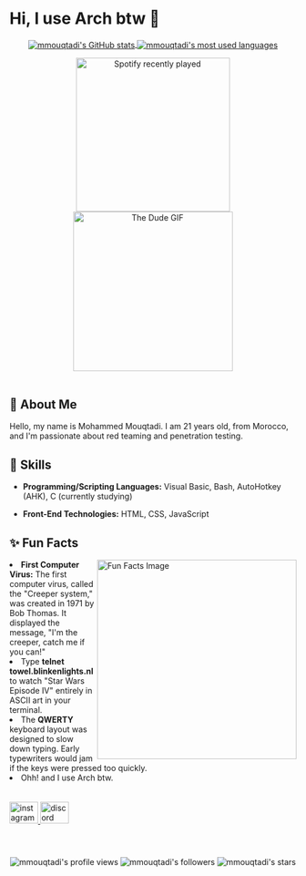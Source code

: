 # Hi, I use Arch btw 👋

<p href="https://github.com/mmouqtadi?tab=repositories" align="center" style="display: flex; justify-content: center; align-items: center; gap: 10px;">
  <a href="https://github.com/mmouqtadi?tab=repositories">
    <img align="center" alt="mmouqtadi's GitHub stats" src="https://github-readme-stats.vercel.app/api?username=mmouqtadi&hide_title=true&show_icons=true&count_private=true&theme=chartreuse-dark&icon_color=00ff00&border_color=00ff00&border_radius=12&card_width=436" style="vertical-align: middle;" />
    <img align="center" alt="mmouqtadi's most used languages" src="https://github-readme-stats.vercel.app/api/top-langs/?username=mmouqtadi&layout=compact&theme=chartreuse-dark&show_icons=true&icon_color=00ff00&border_color=00ff00&border_radius=12" style="vertical-align: middle; height="163" />
  </a>
</p>


<div align = center>
  <a href="https://open.spotify.com/user/31gh775f3vg7pqh2oqo5q5wpu2ju">
    <img align="center" src="https://spotify-recently-played-readme.vercel.app/api?user=31gh775f3vg7pqh2oqo5q5wpu2ju&count=5&unique=true" height="270" alt="Spotify recently played" />
  </a>
  <img align="center" src="https://media1.tenor.com/m/It_zwL75XXQAAAAd/the-big-lebowski-the-dude.gif" height="280" alt="The Dude GIF" />
</div>

<br clear="both">
<h2 align="left">💫 About Me</h2>
<p align="left">Hello, my name is Mohammed Mouqtadi. I am 21 years old, from Morocco, and I'm passionate about red teaming and penetration testing.</p>


<h2 align="left">🔧 Skills</h2>

- **Programming/Scripting Languages:** Visual Basic, Bash, AutoHotkey (AHK), C (currently studying)

- **Front-End Technologies:** HTML, CSS, JavaScript


<h2>✨ Fun Facts</h2>

<img align = right src="https://media.tenor.com/CDPuQi4b_S0AAAAd/the-big-lebowski-coen-brothers.gif" height="350" alt="Fun Facts Image" />
<li><strong>First Computer Virus:</strong> The first computer virus, called the "Creeper system," was created in 1971 by Bob Thomas. It displayed the message, "I'm the creeper, catch me if you can!"</li>
<li>Type <strong>telnet towel.blinkenlights.nl</strong> to watch "Star Wars Episode IV" entirely in ASCII art in your terminal.</li>
<li>The <strong>QWERTY</strong> keyboard layout was designed to slow down typing. Early typewriters would jam if the keys were pressed too quickly.</li>
<li>Ohh! and I use Arch btw.</li>	

<div align="left">
<br><br>
<a href="https://www.instagram.com/mohammed_mouqtadi/" >
  <img src="https://raw.githubusercontent.com/maurodesouza/profile-readme-generator/master/src/assets/icons/social/instagram/default.svg" width="50" height="38" alt="instagram logo"  />
</a>
<a href="https://discord.com/users/1189395486927491152">
  <img src="https://raw.githubusercontent.com/maurodesouza/profile-readme-generator/master/src/assets/icons/social/discord/default.svg" width="50" height="38" alt="discord logo"  />
</a>
</div>

<br clear="both">
<h1></h1>

<div align="center">
	<img alt="mmouqtadi's profile views" src="https://visitor-badge.laobi.icu/badge?page_id=mmouqtadi.mmouqtadi&left_color=black&right_color=forestgreen&left_text=Profile%20views"/>
	<img alt="mmouqtadi's followers" src="https://img.shields.io/github/followers/mmouqtadi?style=flat&logo=github&logoColor=green&labelColor=000&color=00c000" />
	<img alt="mmouqtadi's stars" src="https://img.shields.io/github/stars/mmouqtadi?style=flat&logo=github&logoColor=green&label=stars&labelColor=000&color=0" />
</div>
